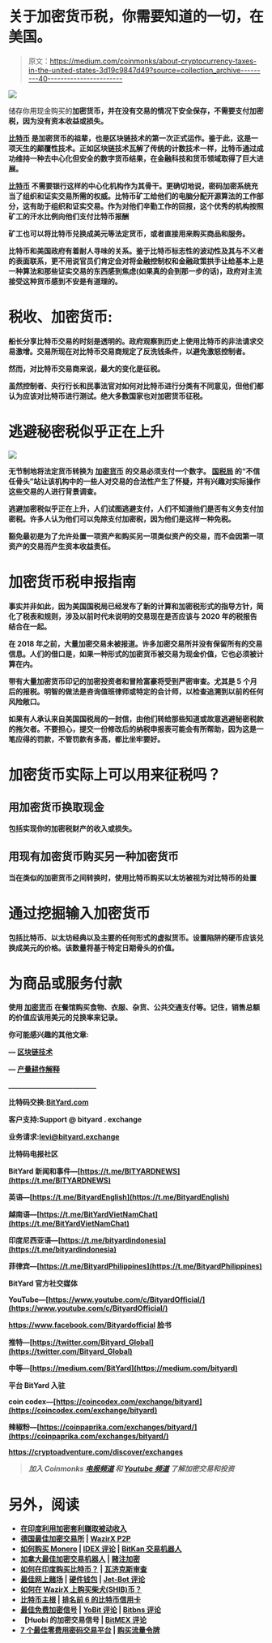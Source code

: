 # 关于加密货币税，你需要知道的一切，在美国。

> 原文：<https://medium.com/coinmonks/about-cryptocurrency-taxes-in-the-united-states-3d19c9847d49?source=collection_archive---------40----------------------->

![](img/16df3dfe61bd36bc749fb31264c0e4d9.png)

储存你用现金购买的[](https://www.bityard.com/account/register?ru=AebNkR&f=Medium)**加密货币，并在没有交易的情况下安全保存，不需要支付加密税，因为没有资本收益或损失。**

**[**比特币**](https://www.bityard.com/account/register?ru=AebNkR&f=Medium) 是加密货币的祖辈，也是区块链技术的第一次正式运作。鉴于此，这是一项天生的颠覆性技术。正如区块链技术瓦解了传统的计数技术一样，比特币通过成功维持一种去中心化但安全的数字货币结果，在金融科技和货币领域取得了巨大进展。**

**[**比特币**](https://www.bityard.com/account/register?ru=AebNkR&f=Medium) 不需要银行这样的中心化机构作为其骨干。更确切地说，密码加密系统充当了组织和证实交易所需的权威。比特币矿工给他们的电脑分配开源算法的工作部分，这有助于组织和证实交易。作为对他们辛勤工作的回报，这个优秀的机构按照矿工的汗水比例向他们支付比特币报酬**

**矿工也可以将比特币兑换成美元等法定货币，或者直接用来购买商品和服务。**

**比特币和美国政府有着耐人寻味的关系。鉴于比特币标志性的波动性及其与不义者的表面联系，更不用说官员们肯定会对将金融控制权和金融政策拱手让给基本上是一种算法和那些证实交易的东西感到焦虑(如果真的会到那一步的话)，政府对主流接受这种货币感到不安是有道理的。**

# **税收、加密货币:**

**船长分享比特币交易的时刻是透明的。政府观察到历史上使用比特币的非法请求交易激增。交易所现在对比特币交易商规定了反洗钱条件，以避免激怒控制者。**

**然而，对比特币交易商来说，最大的变化是征税。**

**虽然控制者、央行行长和民事法官对如何对比特币进行分类有不同意见，但他们都认为应该对比特币进行测试。绝大多数国家也对加密货币征税。**

# **逃避秘密税似乎正在上升**

**![](img/6b25f2bd4ed206eec8fc3e3b7878810e.png)**

**无节制地将法定货币转换为 [**加密货币**](https://www.bityard.com/account/register?ru=AebNkR&f=Medium) 的交易必须支付一个数字。 [**国税局**](https://www.irs.gov/) 的“不信任骨头”站让该机构中的一些人对交易的合法性产生了怀疑，并有兴趣对实际操作这些交易的人进行背景调查。**

**逃避加密税似乎正在上升，人们试图逃避支付，人们不知道他们是否有义务支付加密税。许多人认为他们可以免除支付加密税，因为他们是这样一种免税。**

**豁免最初是为了允许处置一项资产和购买另一项类似资产的交易，而不会因第一项资产的交易而产生资本收益责任。**

# **加密货币税申报指南**

**事实并非如此，因为美国国税局已经发布了新的计算和加密税形式的指导方针，简化了税表和规则，涉及以前时代未说明的交易现在是否应该与 2020 年的税报告结合在一起。**

**在 2018 年之前，大量加密交易未被报道。许多加密交易所并没有保留所有的交易信息。人们的借口是，如果一种形式的加密货币被交易为现金价值，它也必须被计算在内。**

**带有大量加密货币印记的加密投资者和冒险富豪将受到严密审查。尤其是 5 个月后的报税。明智的做法是咨询值班律师或特定的会计师，以检查追溯到以前的任何风险敞口。**

**如果有人承认来自美国国税局的一封信，由他们转给那些知道或故意逃避秘密税款的拖欠者。不要担心，提交一份修改后的纳税申报表可能会有所帮助，因为这是一笔应得的罚款，不管罚款有多高，都比坐牢要好。**

# **加密货币实际上可以用来征税吗？**

## **用加密货币换取现金**

**包括实现你的加密税财产的收入或损失。**

## **用现有加密货币购买另一种加密货币**

**当在类似的加密货币之间转换时，使用比特币购买以太坊被视为对比特币的处置**

# **通过挖掘输入加密货币**

**包括比特币、以太坊经典以及主要的任何形式的虚拟货币。设置陷阱的硬币应该兑换成美元的价格。该数量将基于特定日期骨头的价值。**

# **为商品或服务付款**

**使用 [**加密货币**](https://www.bityard.com/account/register?ru=AebNkR&f=Medium) 在餐馆购买食物、衣服、杂货、公共交通支付等。记住，销售总额的价值应该用美元的兑换率来记录。**

****你可能感兴趣的其他文章:****

**— [**区块链技术**](/bityard/the-blockchain-technology-3f7385ad55d4)**

**— [**产量耕作解释**](/@BitYard/yield-farming-explained-3e9d07fbf409)**

**__________________________**

**比特码交换:[**BitYard.com**](https://www.bityard.com/account/register?ru=AebNkR&f=Medium)**

**客户支持:**Support @ bityard . exchange****

**业务请求:levi@bityard.exchange**

**比特码电报社区**

**BitYard 新闻和事件—[https://t.me/BITYARDNEWS](https://t.me/BITYARDNEWS)**

**英语—[https://t.me/BityardEnglish](https://t.me/BityardEnglish)**

**越南语—[https://t.me/BitYardVietNamChat](https://t.me/BitYardVietNamChat)**

**印度尼西亚语—[https://t.me/bityardindonesia](https://t.me/bityardindonesia)**

**菲律宾—[https://t.me/BityardPhilippines](https://t.me/BityardPhilippines)**

****BitYard 官方社交媒体****

**YouTube—[https://www.youtube.com/c/BityardOfficial/](https://www.youtube.com/c/BityardOfficial/)**

**https://www.facebook.com/Bityardofficial 脸书**

**推特—[https://twitter.com/Bityard_Global](https://twitter.com/Bityard_Global)**

**中等—[https://medium.com/BitYard](https://medium.com/bityard)**

****平台 BitYard 入驻****

**coin codex—[https://coincodex.com/exchange/bityard](https://coincodex.com/exchange/bityard)**

**辣椒粉—[https://coinpaprika.com/exchanges/bityard/](https://coinpaprika.com/exchanges/bityard/)**

**https://cryptoadventure.com/discover/exchanges**

> ***加入 Coinmonks* [*电报频道*](https://t.me/coincodecap) *和* [*Youtube 频道*](https://www.youtube.com/c/coinmonks/videos) *了解加密交易和投资***

# **另外，阅读**

*   **[在印度利用加密套利赚取被动收入](https://coincodecap.com/crypto-arbitrage-in-india)**
*   **[德国最佳加密交易所](https://coincodecap.com/crypto-exchanges-in-germany) | [WazirX P2P](https://coincodecap.com/wazirx-p2p)**
*   **[如何购买 Monero](https://coincodecap.com/buy-monero) | [IDEX 评论](https://coincodecap.com/idex-review) | [BitKan 交易机器人](https://coincodecap.com/bitkan-trading-bot)**
*   **[加拿大最佳加密交易机器人](https://coincodecap.com/5-best-crypto-trading-bots-in-canada) | [赌注加密](https://coincodecap.com/staking-crypto)**
*   **[如何在印度购买比特币？](/coinmonks/buy-bitcoin-in-india-feb50ddfef94) | [瓦济克斯审查](/coinmonks/wazirx-review-5c811b074f5b)**
*   **[最佳网上赌场](https://coincodecap.com/best-online-casinos) | [硬件钱包](/coinmonks/hardware-wallets-dfa1211730c6) | [Jet-Bot 评论](https://coincodecap.com/jet-bot-review)**
*   **[如何在 WazirX 上购买柴犬(SHIB)币？](https://coincodecap.com/buy-shiba-wazirx)**
*   **[比特币主根](https://coincodecap.com/bitcoin-taproot) | [排名前 6 的比特币信用卡](/coinmonks/bitcoin-credit-card-bc8ab6f377c6)**
*   **[最佳免费加密信号](https://coincodecap.com/free-crypto-signals) | [YoBit 评论](/coinmonks/yobit-review-175464162c62) | [Bitbns 评论](/coinmonks/bitbns-review-38256a07e161)**
*   **【Huobi 的加密交易信号 | [BitMEX 评论](https://coincodecap.com/bitmex-review)**
*   **[7 个最佳零费用密码交易平台](https://coincodecap.com/zero-fee-crypto-exchanges) | [购买流量令牌](https://coincodecap.com/buy-flow-token)**
